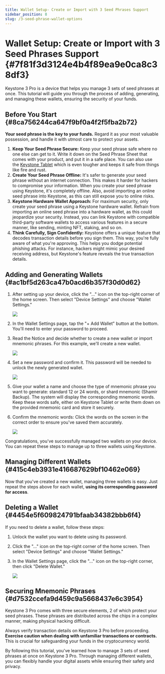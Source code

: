 ```yaml
---
title: Wallet Setup- Create or Import with 3 Seed Phrases Support
sidebar_position: 8
slug: /3-seed-phrase-wallet-options
---
```




# Wallet Setup: Create or Import with 3 Seed Phrases Support {#7f81f3d3124e4b4f89ea9e0ca8c38df3}


Keystone 3 Pro is a device that helps you manage 3 sets of seed phrases at once. This tutorial will guide you through the process of adding, generating, and managing these wallets, ensuring the security of your funds.


## Before You Start {#8ca756244ca647f9bf0a4f2f5fba2b72}


**Your seed phrase is the key to your funds.** Regard it as your most valuable possession, and handle it with utmost care to protect your assets.

1. **Keep Your Seed Phrase Secure:** 
Keep your seed phrase safe where no one else can get to it. Write it down on the Seed Phrase Sheet that comes with your product, and put it in a safe place. You can also use the [Keystone Tablet](https://keyst.one/shop/products/keystone-tablet-plus) which is even tougher and keeps it safe from things like fire and rust.
1. **Create Your Seed Phrase Offline:** 
It's safer to generate your seed phrase without an internet connection. This makes it harder for hackers to compromise your information. When you create your seed phrase using Keystone, it's completely offline. Also, avoid importing an online seed phrase into Keystone, as this can still expose you to online risks.
1. **Keystone Hardware Wallet Approach:** 
For maximum security, only create your seed phrase using a Keystone hardware wallet. Refrain from importing an online seed phrase into a hardware wallet, as this could jeopardize your security. Instead, you can link Keystone with compatible third-party software wallets to access various features in a secure manner, like sending, minting NFT, staking, and so on.
1. **Think Carefully, Sign Confidently:** 
Keystone offers a unique feature that decodes transaction details before you sign them. This way, you're fully aware of what you're approving. This helps you dodge potential phishing attacks. For instance, hackers might mimic your desired receiving address, but Keystone's feature reveals the true transaction details.

## Adding and Generating Walle**ts** {#ac1bf5d263ca47b0acd6b357f30d0d62}

1. After setting up your device, click the "..." icon on the top-right corner of the home screen. Then select "Device Settings" and choose "Wallet Settings."

	![](./318272215.jpg)

1. In the Wallet Settings page, tap the "+ Add Wallet" button at the bottom. You'll need to enter your password to proceed.
1. Read the Notice and decide whether to create a new wallet or import mnemonic phrases. For this example, we'll create a new wallet.

	![](./273654991.jpg)

1. Set a new password and confirm it. This password will be needed to unlock the newly generated wallet.

	![](./1769818354.jpg)

1. Give your wallet a name and choose the type of mnemonic phrase you want to generate: standard 12 or 24 words, or shard mnemonic (Shamir Backup). The system will display the corresponding mnemonic words. Keep these words safe, either on Keystone Tablet or write them down on the provided mnemonic card and store it securely.
1. Confirm the mnemonic words: Click the words on the screen in the correct order to ensure you've saved them accurately.

	![](./641412014.png)


Congratulations, you've successfully managed two wallets on your device. You can repeat these steps to manage up to three wallets using Keystone.


## **Managing Different Wallets** {#415c4eb3931e416687629bf10462e069}


Now that you've created a new wallet, managing three wallets is easy. Just repeat the steps above for each wallet, **using its corresponding password for access**.


## **Deleting a Wallet** {#4454e5f609824791bfaab34382bbb6f4}


If you need to delete a wallet, follow these steps:

1. Unlock the wallet you want to delete using its password.
1. Click the "..." icon on the top-right corner of the home screen. Then select "Device Settings" and choose "Wallet Settings."
1. In the Wallet Settings page, click the "..." icon on the top-right corner, then click "Delete Wallet."

	![](./2098148012.jpg)


## **Securing Mnemonic Phrases** {#d7532ccefa9d459c9a5668437e6c3954}


Keystone 3 Pro comes with three secure elements, 2 of which protect your seed phrases. These phrases are distributed across the chips in a complex manner, making physical hacking difficult. 


Always verify transaction details on Keystone 3 Pro before proceeding. **Exercise caution when dealing with unfamiliar transactions or contracts.** This is crucial for safeguarding your funds in the cryptocurrency world.


By following this tutorial, you've learned how to manage 3 sets of seed phrases at once on Keystone 3 Pro. Through managing different wallets, you can flexibly handle your digital assets while ensuring their safety and privacy.

